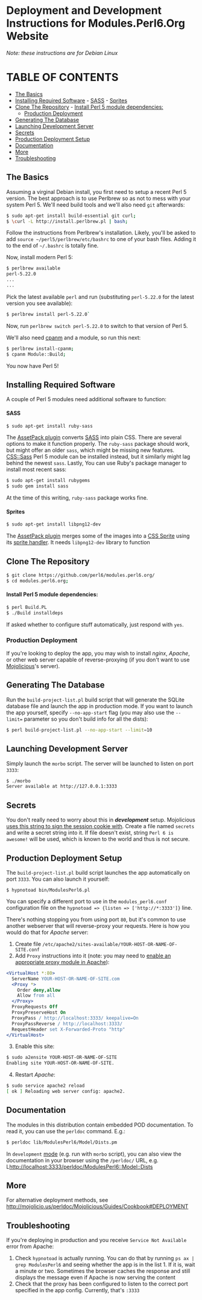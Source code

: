 # Deployment and Development Instructions for Modules.Perl6.Org Website

*Note: these instructions are for Debian Linux*

# TABLE OF CONTENTS
  - [The Basics](#the-basics)
  - [Installing Required Software](#installing-required-software)
          - [SASS](#sass)
          - [Sprites](#sprites)
  - [Clone The Repository](#clone-the-repository)
          - [Install Perl 5 module dependencies:](#install-perl-5-module-dependencies)
      - [Production Deployment](#production-deployment)
  - [Generating The Database](#generating-the-database)
  - [Launching Development Server](#launching-development-server)
  - [Secrets](#secrets)
  - [Production Deployment Setup](#production-deployment-setup)
  - [Documentation](#documentation)
  - [More](#more)
  - [Troubleshooting](#troubleshooting)

## The Basics

Assuming a virginal Debian install, you first need to setup a recent Perl 5
version. The best approach is to use Perlbrew so as not to mess with your
system Perl 5. We'll need build tools and we'll also need `git` afterwards:

```bash
$ sudo apt-get install build-essential git curl;
$ \curl -L http://install.perlbrew.pl | bash;
```

Follow the instructions from Perlbrew's installation. Likely, you'll be asked
to add `source ~/perl5/perlbrew/etc/bashrc` to one of your bash files. Adding
it to the end of `~/.bashrc` is totally fine.

Now, install modern Perl 5:
```bash
$ perlbrew available
perl-5.22.0
...
...
```
Pick the latest available `perl` and run (substituting `perl-5.22.0` for
the latest version you see available):

```bash
$ perlbrew install perl-5.22.0`
```

Now, run `perlbrew switch perl-5.22.0` to switch to that version of Perl 5.

We'll also need [cpanm](metacpan.org/pod/App::cpanminus) and a
module, so run this next:

```bash
$ perlbrew install-cpanm;
$ cpanm Module::Build;
```

You now have Perl 5!

## Installing Required Software

A couple of Perl 5 modules need additional software to function:

#### SASS

```bash
$ sudo apt-get install ruby-sass
```

The [AssetPack plugin](https://metacpan.org/pod/Mojolicious::Plugin::AssetPack)
converts [SASS](http://sass-lang.com/) into plain CSS. There are several
options to make it function properly. The `ruby-sass` package should work,
but might offer an older `sass`, which might be missing new features.
[CSS::Sass](https://metacpan.org/pod/CSS::Sass) Perl 5 module can be installed
instead, but it similarly might lag behind the newest `sass`. Lastly,
You can use Ruby's package manager to install most recent sass:

```bash
$ sudo apt-get install rubygems
$ sudo gem install sass
```

At the time of this writing, `ruby-sass` package works fine.

#### Sprites

```bash
$ sudo apt-get install libpng12-dev
```

The [AssetPack plugin](https://metacpan.org/pod/Mojolicious::Plugin::AssetPack)
merges some of the images into a
[CSS Sprite](https://en.wikipedia.org/wiki/Sprite_%28computer_graphics%29#Sprites_by_CSS) using its
[sprite handler](https://metacpan.org/pod/Mojolicious::Plugin::AssetPack::Handler::Sprites). It needs
`libpng12-dev` library to function

## Clone The Repository

```bash
$ git clone https://github.com/perl6/modules.perl6.org/
$ cd modules.perl6.org;
```

#### Install Perl 5 module dependencies:

```bash
$ perl Build.PL
$ ./Build installdeps
```

If asked whether to configure stuff automatically, just respond with `yes`.

### Production Deployment

If you're looking to deploy the app, you may wish to install *nginx*,
*Apache*, or other web server capable of reverse-proxying (if you don't want
to use [Mojolicious](http://mojolicio.us/)'s server).


## Generating The Database

Run the `build-project-list.pl` build script that will generate the SQLite database file and launch the app in production mode. If you
want to launch the app yourself, specify `--no-app-start` flag (you may also use the `--limit=` parameter so you don't build info for all the dists):
```bash
$ perl build-project-list.pl --no-app-start --limit=10
```

## Launching Development Server

Simply launch the `morbo` script. The server will be launched to listen on port `3333`:
```bash
$ ./morbo
Server available at http://127.0.0.1:3333
```

## Secrets

You don't really need to worry about this in ***development*** setup.
Mojolicious [uses this string to sign the session cookie with](https://metacpan.org/pod/Mojolicious#secrets). Create a file named `secrets` and write a
secret string into it. If file doesn't exist, string `Perl 6 is awesome!` will
be used, which is known to the world and thus is not secure.

## Production Deployment Setup
The `build-project-list.pl` build script launches the app automatically on port `3333`. You can also launch it yourself:
```
$ hypnotoad bin/ModulesPerl6.pl
```
You can specify a different port to use in the `modules_perl6.conf` configuration file on the `hypnotoad => {listen => ['http://*:3333']}` line.

There's nothing stopping you from using port `80`, but it's common to use another webserver that will reverse-proxy your requests. Here is how you would do that for *Apache* server:

1) Create file `/etc/apache2/sites-available/YOUR-HOST-OR-NAME-OF-SITE.conf`
2) Add `Proxy` instructions into it (note: you may need to [enable an appropriate proxy module in Apache](https://www.google.ca/?q=apache+enable+proxy+mod)):
```apache
<VirtualHost *:80>
  ServerName YOUR-HOST-OR-NAME-OF-SITE.com
  <Proxy *>
    Order deny,allow
    Allow from all
  </Proxy>
  ProxyRequests Off
  ProxyPreserveHost On
  ProxyPass / http://localhost:3333/ keepalive=On
  ProxyPassReverse / http://localhost:3333/
  RequestHeader set X-Forwarded-Proto "http"
</VirtualHost>
```
3) Enable this site:
```bash
$ sudo a2ensite YOUR-HOST-OR-NAME-OF-SITE
Enabling site YOUR-HOST-OR-NAME-OF-SITE.
```
4) Restart *Apache*:
```bash
$ sudo service apache2 reload
[ ok ] Reloading web server config: apache2.
```
## Documentation
The modules in this distribution contain embedded POD documentation. To read it, you can use the `perldoc` command. E.g.:
```bash
$ perldoc lib/ModulesPerl6/Model/Dists.pm
```

In `development` [mode](https://metacpan.org/pod/Mojolicious#mode)
(e.g. run with `morbo` script), you can also view the
documentation in your browser using the `/perldoc/` URL, e.g.
L<http://localhost:3333/perldoc/ModulesPerl6::Model::Dists>

## More

For alternative deployment methods, see http://mojolicio.us/perldoc/Mojolicious/Guides/Cookbook#DEPLOYMENT

## Troubleshooting

If you're deploying in production and you receive `Service Not Available`
error from Apache:
  1. Check `hypnotoad` is actually running. You can do that by running
    `ps ax | grep ModulesPerl6` and seeing whether the app is in the list
    1. If it is, wait a minute or two. Sometimes the browser caches the
      response and still displays the message even if Apache is now serving
      the content
  2. Check that the proxy has been configured to listen to the correct port
    specified in the app config. Currently, that's `:3333`

